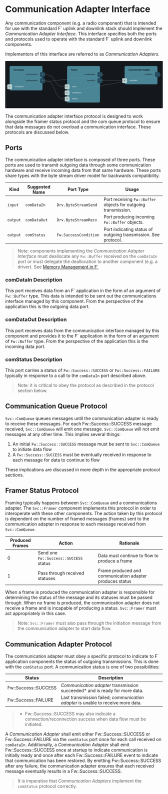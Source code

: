 # Communication Adapter Interface

Any communication component (e.g. a radio component) that is intended for use with the standard F´ uplink and downlink
stack should implement the *Communication Adapter Interface*. This interface specifies both the ports and protocols used
to operate with the standard F´ uplink and downlink components.

Implementors of this interface are referred to as *Communication Adapters*.

![Communication Adapter Interface](./img/com-adapter.png)

The communication adapter interface protocol is designed to work alongside the framer status protocol and the com queue
protocol to ensure that data messages do not overload a communication interface. These protocols are discussed below.

## Ports

The communication adapter interface is composed of three ports. These ports are used to transmit outgoing data through
some communication hardware and receive incoming data from that same hardware. These ports share types with the byte
stream driver model for backwards compatibility.

| Kind     | Suggested Name | Port Type             | Usage                                                          |
|----------|----------------|-----------------------|----------------------------------------------------------------|
| `input`  | `comDataIn`    | `Drv.ByteStreamSend`  | Port receiving `Fw::Buffer` objects for outgoing transmission. |
| `output` | `comDataOut`   | `Drv.ByteStreamRecv`  | Port producing incoming `Fw::Buffer` objects.                  |
| `output` | `comStatus`    | `Fw.SuccessCondition` | Port indicating status of outgoing transmission. See protocol. |


> Note: components implementing the *Communication Adapter Interface* must deallocate any `Fw::Buffer` received on the
> `comDataIn` port or must delegate the deallocation to another component (e.g. a driver).
> See [Memory Management in F´](./memory.md)

### comDataIn Description

This port receives data from an F´ application in the form of an argument of `Fw::Buffer` type. This data is intended to
be sent out the communications interface managed by this component. From the perspective of the application this is
the outgoing data port.

### comDataOut Description

This port receives data from the communication interface managed by this component and provides it to the F´ application
in the form of an argument of `Fw::Buffer` type. From the perspective of the application this is the incoming data port.

### comStatus Description

This port carries a status of `Fw::Success::SUCCESS` or `Fw::Success::FAILURE` typically in response to a call to the
`comDataIn` port described above. 

> Note: it is critical to obey the protocol as described in the protocol section below.

## Communication Queue Protocol

`Svc::ComQueue` queues messages until the communication adapter is ready to receive these messages. For each
Fw::Success::SUCCESS message received, `Svc::ComQueue` will emit one message. `Svc::ComQueue` will not emit messages
at any other time. This implies several things:

1. An initial `Fw::Success::SUCCESS` message must be sent to `Svc::ComQueue` to initiate data flow
2. A `Fw::Success::SUCCESS` must be eventually received in response to each message for data to continue to flow

These implications are discussed in more depth in the appropriate protocol sections.

## Framer Status Protocol

Framing typically happens between `Svc::ComQueue` and a communications adapter. The `Svc::Framer` component implements
this protocol in order to interoperate with these other components. The action taken by this protocol is dependent on
the number of framed messages (frames) sent to the communication adapter in response to each message received from
`Svc::ComQueue`.

| Produced Frames | Action                                 | Rationale                                                |
|-----------------|----------------------------------------|----------------------------------------------------------|
| 0               | Send one `Fw::Success::SUCCESS` status | Data must continue to flow to produce a frame            |
| 1               | Pass through received statuses         | Frame produced and communication adapter produces status |

When a frame is produced the communication adapter is responsible for determining the status of the message and its
statuses must be passed through. When no frame is produced, the communication adapter does not receive a frame and is
incapable of producing a status. `Svc::Framer` must act appropriately in this case.

> Note: `Svc::Framer` must also pass through the initiation message from the communication adapter to start data flow.

## Communication Adapter Protocol

The communication adapter must obey a specific protocol to indicate to F´ application components the status of outgoing
transmissions. This is done with the `comStatus` port. A communication status is one of two possibilities:

| Status               | Description                                                                       |
|----------------------|-----------------------------------------------------------------------------------|
| Fw::Success::SUCCESS | *Communication adapter* transmission succeeded*  and is ready for more data.      |
| Fw::Success::FAILURE | Last transmission failed; *communication adapter* is unable to receive more data. |

> * Fw::Success::SUCCESS may also indicate a connection/reconnection success when data flow must be initiated.

A *Communication Adapter* shall emit either Fw::Success::SUCCESS or Fw::Success::FAILURE via the `comStatus` port once
for each call received on `comDataIn`. Additionally, a *Communication Adapter* shall emit Fw::Success::SUCCESS once at
startup to indicate communication is initially ready and once after each Fw::Success::FAILURE event to indicate that
communication has been restored. By emitting Fw::Success::SUCCESS after any failure, the communication adapter ensures
that each received message eventually results in a Fw::Success::SUCCESS.

> It is imperative that *Communication Adapters* implement the `comStatus` protocol correctly.
